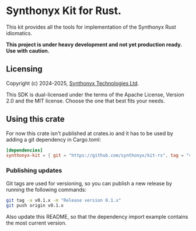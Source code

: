 # Synthonyx Kit for Rust.

This kit provides all the tools for implementation of the Synthonyx Rust idiomatics.

**This project is under heavy development and not yet production ready. Use with caution.**

## Licensing

Copyright (c) 2024-2025, [Synthonyx Technologies Ltd](https://synthonyx.com).

This SDK is dual-licensed under the terms of the Apache License, Version 2.0 and the MIT license. Choose the one that best fits your needs.

## Using this crate

For now this crate isn't published at crates.io and it has to be used by adding a git dependency in Cargo.toml:
```toml
[dependencies]
synthonyx-kit = { git = "https://github.com/synthonyx/kit-rs", tag = "v0.1.2", features = ["serde"] }
```

### Publishing updates

Git tags are used for versioning, so you can publish a new release by running the following commands:
```bash
git tag -a v0.1.x -m "Release version 0.1.x"
git push origin v0.1.x
```

Also update this README, so that the dependency import example contains the most current version.